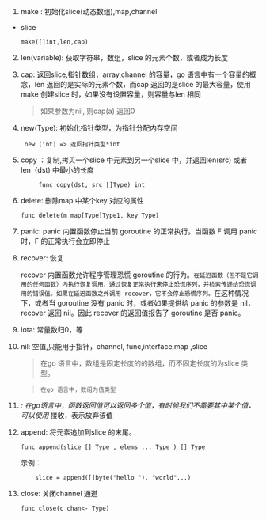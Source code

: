 1. make : 初始化slice(动态数组),map,channel

+ slice

   ```
   make([]int,len,cap)

   ```

2. len(variable): 获取字符串，数组，slice 的元素个数，或者成为长度

3. cap: 返回slice,指针数组，array,channel 的容量，go 语言中有一个容量的概念，len 返回的是实际的元素个数，而cap 返回的是slice 的最大容量，使用make 创建slice 时，如果没有设置容量，则容量与len 相同

   > 如果参数为nil, 则cap(a) 返回0 

3. new(Type): 初始化指针类型，为指针分配内存空间

        new (int) => 返回指针类型*int

4. copy ：复制,拷贝一个slice 中元素到另一个slice 中，并返回len(src) 或者 len（dst) 中最小的长度

   ```
        func copy(dst, src []Type) int
   ```

5. delete: 删除map 中某个key 对应的属性

   ```
   func delete(m map[Type]Type1, key Type)
   ```

6. panic: panic 内置函数停止当前 goroutine 的正常执行。当函数 F 调用 panic 时，F 的正常执行会立即停止

7. recover: 恢复

   recover 内置函数允许程序管理恐慌 goroutine 的行为。`在延迟函数（但不是它调用的任何函数）内执行恢复调用，通过恢复正常执行来停止恐慌序列，并检索传递给恐慌调用的错误值。如果在延迟函数之外调用 recover，它不会停止恐慌序列。`在这种情况下，或者当 goroutine 没有 panic 时，或者如果提供给 panic 的参数是 nil，recover 返回 nil。因此 recover 的返回值报告了 goroutine 是否 panic。

8. iota: 常量数归0，等

9. nil: 空值,只能用于指针，channel, func,interface,map ,slice

   > 在go 语言中，数组是固定长度的的数组，而不固定长度的为slice 类型。

   > `在go 语言中，数组为值类型`

10. _: 在go语言中，函数返回值可以返回多个值，有时候我们不需要其中某个值，可以使用_ 接收，表示放弃该值

11. append: 将元素追加到slice 的末尾。

    ```
    func append(slice [] Type , elems ... Type ) [] Type
    ```

    示例：

    ```
        slice = append([]byte("hello "), "world"...)
    ```

12. close: 关闭channel 通道

    ```
    func close(c chan<- Type)
    ```